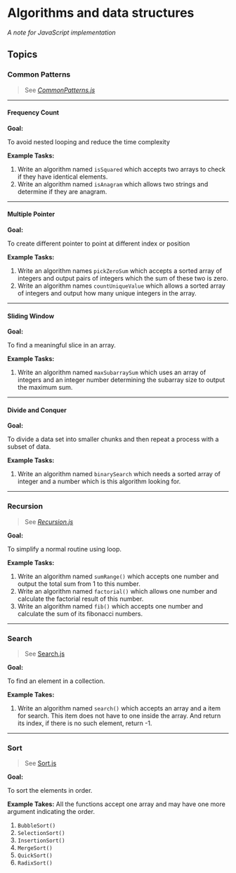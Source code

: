 # Algorithms and data structures
*A note for JavaScript implementation*

## Topics
### Common Patterns
> See [*CommonPatterns.js*](https://github.com/KamikidFu/algorithms-and-data-structure/blob/master/JavaScript/CommonPatterns.js)
---
#### Frequency Count
**Goal:**

To avoid nested looping and reduce the time complexity

**Example Tasks:**

1. Write an algorithm named `isSquared` which accepts two arrays to check if they have identical elements.
2. Write an algorithm named `isAnagram` which allows two strings and determine if they are anagram.

---
#### Multiple Pointer
**Goal:**

To create different pointer to point at different index or position

**Example Tasks:**

1. Write an algorithm names `pickZeroSum` which accepts a sorted array of integers and output pairs of integers which the sum of these two is zero.
2. Write an algorithm names `countUniqueValue` which allows a sorted array of integers and output how many unique integers in the array.
---
#### Sliding Window
**Goal:**

To find a meaningful slice in an array.

**Example Tasks:**

1. Write an algorithm named `maxSubarraySum` which uses an array of integers and an integer number determining the subarray size to output the maximum sum.
---
#### Divide and Conquer
**Goal:**

To divide a data set into smaller chunks and then repeat a process with a subset of data.

**Example Tasks:**
1. Write an algorithm named `binarySearch` which needs a sorted array of integer and a number which is this algorithm looking for.
---
### Recursion
> See [*Recursion.js*](https://github.com/KamikidFu/algorithms-and-data-structure/blob/master/JavaScript/Recursion.js)

**Goal:**

To simplify a normal routine using loop.

**Example Tasks:**
1. Write an algorithm named `sumRange()` which accepts one number and output the total sum from 1 to this number.
2. Write an algorithm named `factorial()` which allows one number and calculate the factorial result of this number.
3. Write an algorithm named `fib()` which accepts one number and calculate the sum of its fibonacci numbers.
---
### Search
> See [Search.js](https://github.com/KamikidFu/algorithms-and-data-structure/blob/master/JavaScript/Search.js)

**Goal:**

To find an element in a collection.

**Example Takes:**

1. Write an algorithm named `search()` which accepts an array and a item for search. This item does not have to one inside the array. And return its index, if there is no such element, return -1.
---
### Sort
> See [Sort.js](https://github.com/KamikidFu/algorithms-and-data-structure/blob/master/JavaScript/Soft.js)

**Goal:**

To sort the elements in order.

**Example Takes:**
All the functions accept one array and may have one more argument indicating the order.
1. `BubbleSort()`
2. `SelectionSort()`
3. `InsertionSort()`
4. `MergeSort()`
5. `QuickSort()`
6. `RadixSort()`